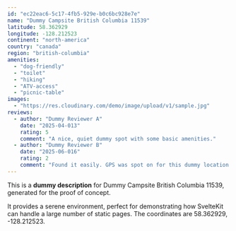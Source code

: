 ```yaml
---
id: "ec22eac6-5c17-4fb5-929e-b0c6bc928e7e"
name: "Dummy Campsite British Columbia 11539"
latitude: 58.362929
longitude: -128.212523
continent: "north-america"
country: "canada"
region: "british-columbia"
amenities:
  - "dog-friendly"
  - "toilet"
  - "hiking"
  - "ATV-access"
  - "picnic-table"
images:
  - "https://res.cloudinary.com/demo/image/upload/v1/sample.jpg"
reviews:
  - author: "Dummy Reviewer A"
    date: "2025-04-013"
    rating: 5
    comment: "A nice, quiet dummy spot with some basic amenities."
  - author: "Dummy Reviewer B"
    date: "2025-06-016"
    rating: 2
    comment: "Found it easily. GPS was spot on for this dummy location."
---
```


This is a **dummy description** for Dummy Campsite British Columbia 11539, generated for the proof of concept.

It provides a serene environment, perfect for demonstrating how SvelteKit can handle a large number of static pages. The coordinates are 58.362929, -128.212523.
